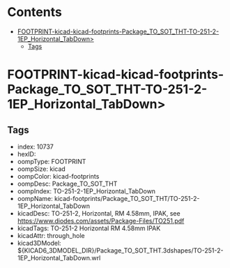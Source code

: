 



Contents
========

* [FOOTPRINT-kicad-kicad-footprints-Package_TO_SOT_THT-TO-251-2-1EP_Horizontal_TabDown>](#footprint-kicad-kicad-footprints-package_to_sot_tht-to-251-2-1ep_horizontal_tabdown)
	* [Tags](#tags)

# FOOTPRINT-kicad-kicad-footprints-Package_TO_SOT_THT-TO-251-2-1EP_Horizontal_TabDown>

## Tags

- index: 10737
- hexID: 
- oompType: FOOTPRINT
- oompSize: kicad
- oompColor: kicad-footprints
- oompDesc: Package_TO_SOT_THT
- oompIndex: TO-251-2-1EP_Horizontal_TabDown
- oompName: kicad-footprints/Package_TO_SOT_THT/TO-251-2-1EP_Horizontal_TabDown
- kicadDesc: TO-251-2, Horizontal, RM 4.58mm, IPAK, see https://www.diodes.com/assets/Package-Files/TO251.pdf
- kicadTags: TO-251-2 Horizontal RM 4.58mm IPAK
- kicadAttr: through_hole
- kicad3DModel: ${KICAD6_3DMODEL_DIR}/Package_TO_SOT_THT.3dshapes/TO-251-2-1EP_Horizontal_TabDown.wrl
